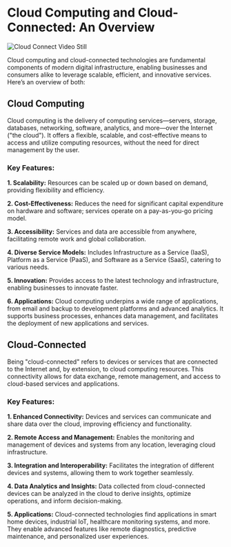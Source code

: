 
# Cloud Computing and Cloud-Connected: An Overview

![Cloud Connect Video Still](https://www.intelsat.com/wp-content/uploads/2020/08/cloud-connect-video-still-1.jpg)

Cloud computing and cloud-connected technologies are fundamental components of modern digital infrastructure, enabling businesses and consumers alike to leverage scalable, efficient, and innovative services. Here’s an overview of both:

## Cloud Computing
Cloud computing is the delivery of computing services—servers, storage, databases, networking, software, analytics, and more—over the Internet ("the cloud"). It offers a flexible, scalable, and cost-effective means to access and utilize computing resources, without the need for direct management by the user.

### Key Features:

**1. Scalability:** Resources can be scaled up or down based on demand, providing flexibility and efficiency.

**2. Cost-Effectiveness:** Reduces the need for significant capital expenditure on hardware and software; services operate on a pay-as-you-go pricing model.

**3. Accessibility:** Services and data are accessible from anywhere, facilitating remote work and global collaboration.

**4. Diverse Service Models:** Includes Infrastructure as a Service (IaaS), Platform as a Service (PaaS), and Software as a Service (SaaS), catering to various needs.

**5. Innovation:** Provides access to the latest technology and infrastructure, enabling businesses to innovate faster.

**6. Applications:** Cloud computing underpins a wide range of applications, from email and backup to development platforms and advanced analytics. It supports business processes, enhances data management, and facilitates the deployment of new applications and services.

## Cloud-Connected
Being "cloud-connected" refers to devices or services that are connected to the Internet and, by extension, to cloud computing resources. This connectivity allows for data exchange, remote management, and access to cloud-based services and applications.

### Key Features:

**1. Enhanced Connectivity:** Devices and services can communicate and share data over the cloud, improving efficiency and functionality.

**2. Remote Access and Management:** Enables the monitoring and management of devices and systems from any location, leveraging cloud infrastructure.

**3. Integration and Interoperability:** Facilitates the integration of different devices and systems, allowing them to work together seamlessly.

**4. Data Analytics and Insights:** Data collected from cloud-connected devices can be analyzed in the cloud to derive insights, optimize operations, and inform decision-making.

**5. Applications:** Cloud-connected technologies find applications in smart home devices, industrial IoT, healthcare monitoring systems, and more. They enable advanced features like remote diagnostics, predictive maintenance, and personalized user experiences.
